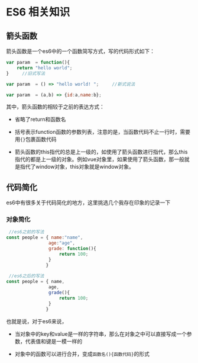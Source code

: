 # ES6 相关知识

  ## 箭头函数

  箭头函数是一个es6中的一个函数简写方式，写的代码形式如下：

  ```javascript
  var param  = function(){
      return "hello world";
  }     //旧式写法
  
  var param  = () => "hello world! ";     //新式说法
  
  var param  = (a,b) => {id:a,name:b};  
  
  ```

  其中，箭头函数的相较于之前的表达方式：

-  省略了return和函数名

-  括号表示function函数的参数列表，注意的是，当函数代码不止一行时，需要用`{}`包裹函数代码

-  箭头函数的this指代的总是上一级的，如使用了箭头函数进行指代，那么this指代的都是上一级的对象。例如vue对象里，如果使用了箭头函数，那一般就是指代了window对象，this对象就是window对象。


  ## 代码简化

  es6中有很多关于代码简化的地方，这里挑选几个我存在印象的记录一下

  

  ### 对象简化

  ```javascript
   //es6之前的写法
  const people = { name:"name", 
                  age:"age",
                  grade: function(){
                      return 100;
                  }   
                 }  
                              
   //es6之后的写法                            
  const people = { name, 
                  age,
                  grade(){
                      return 100;
                  }   
                 }  
  ```
  也就是说，对于es6来说，

- 当对象中的key和value是一样的字符串，那么在对象之中可以直接写成一个参数，代表值和键是一模一样的

- 对象中的函数可以进行合并，变成`函数名(){函数代码}`的形式
                  
